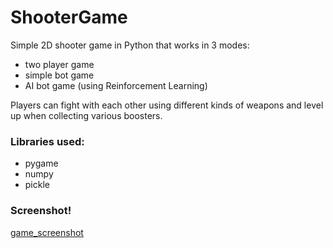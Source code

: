 # ShooterGame

Simple 2D shooter game in Python that works in 3 modes:
- two player game
- simple bot game 
- AI bot game (using Reinforcement Learning)

Players can fight with each other using different kinds of weapons and level up when collecting various boosters.

### Libraries used:
- pygame
- numpy
- pickle


### Screenshot!
[game_screenshot](https://user-images.githubusercontent.com/57232206/123749508-cde5c600-d8b5-11eb-86fc-4ef4ce282b11.png)
